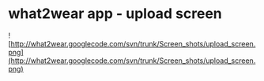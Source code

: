 # what2wear app - upload screen #

![http://what2wear.googlecode.com/svn/trunk/Screen_shots/upload_screen.png](http://what2wear.googlecode.com/svn/trunk/Screen_shots/upload_screen.png)